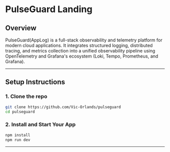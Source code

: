# PulseGuard Landing

## Overview

PulseGuard(AppLog) is a full-stack observability and telemetry platform for modern cloud applications. It integrates structured logging, distributed tracing, and metrics collection into a unified observability pipeline using OpenTelemetry and Grafana's ecosystem (Loki, Tempo, Prometheus, and Grafana).

---

## Setup Instructions

### 1. Clone the repo

```bash
git clone https://github.com/Vic-Orlands/pulseguard
cd pulseguard
```

### 2. Install and Start Your App

```bash
npm install
npm run dev
```

---
